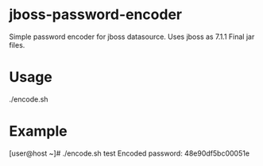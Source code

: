 # jboss-password-encoder
Simple password encoder for jboss datasource. Uses jboss as 7.1.1 Final jar files.

# Usage
./encode.sh <put your password to encode here>

# Example
[user@host ~]# ./encode.sh test
Encoded password: 48e90df5bc00051e
